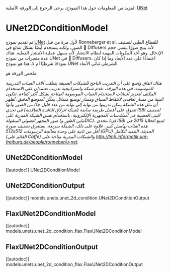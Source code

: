 لمزيد من المعلومات حول هذا النموذج، يرجى الرجوع إلى الورقة الأصلية: [UNet](https://huggingface.co/papers/1505.04597)

# UNet2DConditionModel

تم تقديم نموذج [UNet](https://huggingface.co/papers/1505.04597) لأول مرة من قبل Ronneberger et al. للقطاع الطبي لتصنيف الصور، ولكنه يستخدم أيضًا بشكل شائع في 🤗 Diffusers لأنه ينتج صورًا بنفس حجم الإدخال. وهو أحد المكونات المهمة لنظام الانتشار لأنه يسهل عملية الانتشار الفعلية. هناك عدة متغيرات من نموذج UNet في 🤗 Diffusers، اعتمادًا على عدد الأبعاد وما إذا كان نموذجًا شرطيًا أم لا. هذا هو نموذج UNet الشرطي ثنائي الأبعاد.

ملخص الورقة هو:

*هناك اتفاق واسع على أن التدريب الناجح للشبكات العميقة يتطلب آلاف العينات التدريبية الموسومة. في هذه الورقة، نقدم شبكة واستراتيجية تدريب تعتمدان على الاستخدام المكثف لتعزيز البيانات لاستخدام العينات الموسومة المتاحة بشكل أكثر كفاءة. تتكون البنية من مسار تعاقدي لالتقاط السياق ومسار توسيع متماثل يمكّن الموضع الدقيق. نُظهر أن مثل هذه الشبكة يمكن تدريبها من نهاية إلى نهاية من عدد قليل جدًا من الصور وأنها تتفوق على أفضل طريقة سابقة (شبكة انزلاق النافذة التعاقدية) في تحدي ISBI لتصنيف البنى العصبية في المكدسات المجهرية الإلكترونية. باستخدام نفس الشبكة المدربة على صور المجهر الضوئي المنقولة (تباين الطور وDIC)، فزنا بتحدي ISBI لتتبع الخلايا 2015 في هذه الفئات بهامش كبير. علاوة على ذلك، الشبكة سريعة. يستغرق تصنيف صورة 512x512 أقل من ثانية على وحدة معالجة الرسومات (GPU) الحديثة. التنفيذ الكامل (القائم على Caffe) والشبكات المدربة متاحة على http://lmb.informatik.uni-freiburg.de/people/ronneber/u-net.*

## UNet2DConditionModel

[[autodoc]] UNet2DConditionModel

## UNet2DConditionOutput

[[autodoc]] models.unets.unet_2d_condition.UNet2DConditionOutput

## FlaxUNet2DConditionModel

[[autodoc]] models.unets.unet_2d_condition_flax.FlaxUNet2DConditionModel

## FlaxUNet2DConditionOutput

[[autodoc]] models.unets.unet_2d_condition_flax.FlaxUNet2DConditionOutput